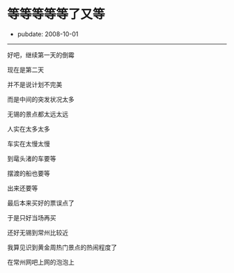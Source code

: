 # 等等等等等了又等

- pubdate: 2008-10-01

--------------------------


好吧，继续第一天的倒霉

现在是第二天



并不是说计划不完美

而是中间的突发状况太多



无锡的景点都太远太远

人实在太多太多

车实在太慢太慢



到鼋头渚的车要等

摆渡的船也要等

出来还要等



最后本来买好的票误点了

于是只好当场再买

还好无锡到常州比较近



我算见识到黄金周热门景点的热闹程度了





在常州网吧上网的泡泡上
